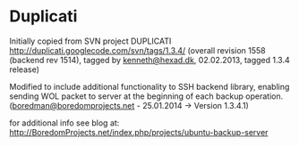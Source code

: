 Duplicati
=========

Initially copied from SVN project DUPLICATI http://duplicati.googlecode.com/svn/tags/1.3.4/ 
(overall revision 1558 (backend rev 1514), tagged by kenneth@hexad.dk, 02.02.2013, tagged 1.3.4 release)

Modified to include additional functionality to SSH backend library, 
enabling sending WOL packet to server at the beginning of each backup operation. 
(boredman@boredomprojects.net - 25.01.2014 -> Version 1.3.4.1)

for additional info see blog at: http://BoredomProjects.net/index.php/projects/ubuntu-backup-server
